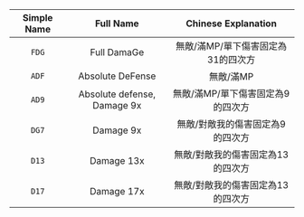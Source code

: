 |Simple Name|Full Name|Chinese Explanation|
|:---:|:---:|:---:|
|`FDG`|Full DamaGe|無敵/滿MP/單下傷害固定為31的四次方|
|`ADF`|Absolute DeFense|無敵/滿MP|
|`AD9`|Absolute defense, Damage 9x|無敵/滿MP/單下傷害固定為9的四次方|
|`DG7`|Damage 9x|無敵/對敵我的傷害固定為9的四次方|
|`D13`|Damage 13x|無敵/對敵我的傷害固定為13的四次方|
|`D17`|Damage 17x|無敵/對敵我的傷害固定為13的四次方|
